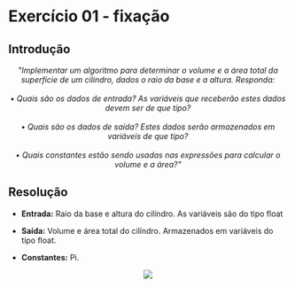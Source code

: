 # Exercício 01 - fixação
  
## Introdução 
<div align="center">

_"Implementar um algoritmo para determinar o volume e a área total da superfície de um cilindro, dados o raio da base e a altura. Responda: <br> <br>
• Quais são os dados de entrada? As variáveis que receberão estes dados
devem ser de que tipo? <br> <br>
• Quais são os dados de saída? Estes dados serão armazenados em variáveis
de que tipo? <br> <br>
• Quais constantes estão sendo usadas nas expressões para calcular o volume e a área?"_

</div>

## Resolução

- **Entrada:** Raio da base e altura do cilíndro. As variáveis são do tipo float

- **Saída:** Volume e área total do cilíndro. Armazenados em variáveis do tipo float.

- **Constantes:** Pi.
<div align="center">

![](../../imagens/fex01.png)

</div>
